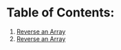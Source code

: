# Table of Contents:

1) [Reverse an Array](./challenges/arrayReverse/README.md)
2) [Reverse an Array](./challenges/arrayReverse/README.md)